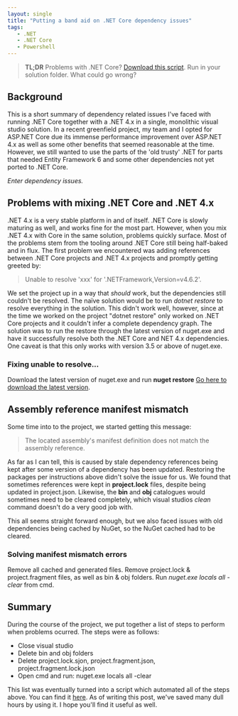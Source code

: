```yaml
---
layout: single
title: "Putting a band aid on .NET Core dependency issues"
tags: 
   - .NET 
   - .NET Core
   - Powershell
---
```


>**TL;DR** Problems with .NET Core? [Download this script](https://github.com/SpiderUnicorn/powershell-utilities/blob/master/dotnet/clean-solution-and-clear-nuget-cache/clean_and_clear_cache.ps1). Run in your solution folder. What could go wrong?

## Background 

This is a short summary of dependency related issues I've faced with running .NET Core together
with a .NET 4.x in a single, monolithic visual studio solution. In a recent greenfield
project, my team and I opted for ASP.NET Core due its immense performance 
improvement over ASP.NET 4.x as well as some other benefits that seemed 
reasonable at the time. However, we still wanted to use the parts of the 'old trusty' 
.NET for parts that needed Entity Framework 6 and some other dependencies not yet
ported to .NET Core. 

*Enter dependency issues.*

## Problems with mixing .NET Core and .NET 4.x

.NET 4.x is a very stable platform in and of itself. .NET Core is slowly maturing
as well, and works fine for the most part. However, when you mix .NET 4.x with Core
in the same solution, problems quickly surface. Most of the problems stem from the
tooling around .NET Core still being half-baked and in flux. The first problem we encountered
was adding references between .NET Core projects and .NET 4.x projects and promptly
getting greeted by: 

>Unable to resolve 'xxx' for '.NETFramework,Version=v4.6.2'.

We set the project up in a way that *should* work, but the dependencies still couldn't
be resolved. The naïve solution would be to run *dotnet restore* to resolve everything in the solution. 
This didn't work well, however, since at the time we worked on the project "dotnet restore" 
only worked on .NET Core projects
and it couldn't infer a complete dependency graph.
The solution was to run the restore through the latest version of nuget.exe and have
it successfully resolve both the .NET Core and NET 4.x dependencies. One caveat is that
this only works with version 3.5 or above of nuget.exe.

### Fixing unable to resolve...
Download the latest version of nuget.exe and run **nuget restore**
[Go here to download the latest version](https://dist.nuget.org/win-x86-commandline/latest/nuget.exe).

## Assembly reference manifest mismatch 

Some time into to the project, we started getting this message: 

>The located assembly's manifest definition does not match the assembly reference.

As far as I can tell, this is caused by stale dependency references being kept after
some version of a dependency has been updated. Restoring the packages per instructions
above didn't solve the issue for us. We found that sometimes references were kept in
**project.lock** files, despite being updated in project.json. Likewise, the **bin** and **obj**
catalogues would sometimes need to be cleared completely, which visual studios *clean* command
doesn't do a very good job with.

This all seems straight forward enough, but we also faced issues with old dependencies being cached
by NuGet, so the NuGet cached had to be cleared.

### Solving manifest mismatch errors

Remove all cached and generated files. Remove project.lock & project.fragment files,
as well as bin & obj folders. Run *nuget.exe locals all -clear* from cmd. 

## Summary
During the course of the project, we put together a list of steps to perform
when problems ocurred. The steps were as follows:

- Close visual studio
- Delete bin and obj folders
- Delete project.lock.sjon, project.fragment.json, project.fragment.lock.json
- Open cmd and run: nuget.exe locals all -clear

This list was eventually turned into a script which automated all of the steps 
above. You can find it [here](https://github.com/SpiderUnicorn/powershell-utilities/blob/master/dotnet/clean-solution-and-clear-nuget-cache/clean_and_clear_cache.ps1).
As of writing this post, we've saved many dull hours by using it. I hope
you'll find it useful as well. 